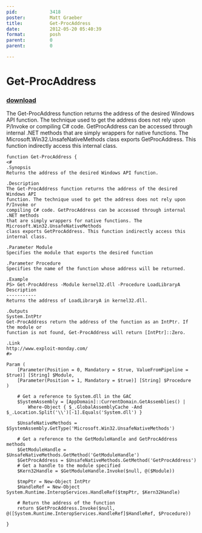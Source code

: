 ```yaml
---
pid:            3418
poster:         Matt Graeber
title:          Get-ProcAddress
date:           2012-05-20 05:40:39
format:         posh
parent:         0
parent:         0

---
```


# Get-ProcAddress

### [download](3418.ps1)

The Get-ProcAddress function returns the address of the desired Windows API function. The technique used to get the address does not rely upon P/Invoke or compiling C# code. GetProcAddress can be accessed through internal .NET methods that are simply wrappers for native functions. The Microsoft.Win32.UnsafeNativeMethods class exports GetProcAddress. This function indirectly access this internal class.

```posh
function Get-ProcAddress {
<#
.Synopsis
Returns the address of the desired Windows API function.

.Description
The Get-ProcAddress function returns the address of the desired Windows API
function. The technique used to get the address does not rely upon P/Invoke or
compiling C# code. GetProcAddress can be accessed through internal .NET methods
that are simply wrappers for native functions. The Microsoft.Win32.UnsafeNativeMethods
class exports GetProcAddress. This function indirectly access this internal class.

.Parameter Module
Specifies the module that exports the desired function

.Parameter Procedure
Specifies the name of the function whose address will be returned.

.Example
PS> Get-ProcAddress -Module kernel32.dll -Procedure LoadLibraryA
Description
-----------
Returns the address of LoadLibraryA in kernel32.dll.

.Outputs
System.IntPtr
Get-ProcAddress return the address of the function as an IntPtr. If the module or
function is not found, Get-ProcAddress will return [IntPtr]::Zero.

.Link
http://www.exploit-monday.com/
#>

Param (
    [Parameter(Position = 0, Mandatory = $true, ValueFromPipeline = $true)] [String] $Module,
    [Parameter(Position = 1, Mandatory = $true)] [String] $Procedure
)

    # Get a reference to System.dll in the GAC
    $SystemAssembly = [AppDomain]::CurrentDomain.GetAssemblies() |
        Where-Object { $_.GlobalAssemblyCache -And $_.Location.Split('\\')[-1].Equals('System.dll') }
        
    $UnsafeNativeMethods = $SystemAssembly.GetType('Microsoft.Win32.UnsafeNativeMethods')
    
    # Get a reference to the GetModuleHandle and GetProcAddress methods
    $GetModuleHandle = $UnsafeNativeMethods.GetMethod('GetModuleHandle')
    $GetProcAddress = $UnsafeNativeMethods.GetMethod('GetProcAddress')
    # Get a handle to the module specified
    $Kern32Handle = $GetModuleHandle.Invoke($null, @($Module))
    
    $tmpPtr = New-Object IntPtr
    $HandleRef = New-Object System.Runtime.InteropServices.HandleRef($tmpPtr, $Kern32Handle)
    
    # Return the address of the function
    return $GetProcAddress.Invoke($null, @([System.Runtime.InteropServices.HandleRef]$HandleRef, $Procedure))
    
}
```

